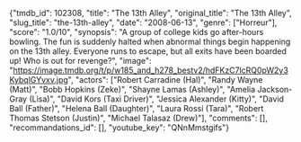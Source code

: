 {"tmdb_id": 102308, "title": "The 13th Alley", "original_title": "The 13th Alley", "slug_title": "the-13th-alley", "date": "2008-06-13", "genre": ["Horreur"], "score": "1.0/10", "synopsis": "A group of college kids go after-hours bowling. The fun is suddenly halted when abnormal things begin happening on the 13th alley. Everyone runs to escape, but all exits have been boarded up! Who is out for revenge?", "image": "https://image.tmdb.org/t/p/w185_and_h278_bestv2/hdFKzC7lcRQ0pW2y3KybqlGYvxv.jpg", "actors": ["Robert Carradine (Hal)", "Randy Wayne (Matt)", "Bobb Hopkins (Zeke)", "Shayne Lamas (Ashley)", "Amelia Jackson-Gray (Lisa)", "David Kors (Taxi Driver)", "Jessica Alexander (Kitty)", "David Ball (Father)", "Helena Ball (Daughter)", "Laura Rossi (Tara)", "Robert Thomas Stetson (Justin)", "Michael Talasaz (Drew)"], "comments": [], "recommandations_id": [], "youtube_key": "QNnMmstgifs"}